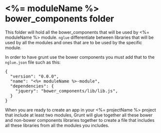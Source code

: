 # <%= moduleName %> bower_components folder

This folder will hold all the bower_components that will be used by <%= moduleName %> module.  `nglue` differentiate between libraries that will be used by all the modules and ones that are to be used by the specific module.

In order to have grunt use the bower components you must add that to the `nglue.json` file such as this:

<pre>
{
  "version": "0.0.0",
  "name": "<%= moduleName %>-module",
  "dependencies": {
    "jquery": "bower_components/lib/lib.js",
  }
}
</pre>

When you are ready to create an app in your <%= projectName %> project that include at least two modules, Grunt will glue together all these bower and non-bower components libraries together to create a file that includes all these libraries from all the modules you includes.